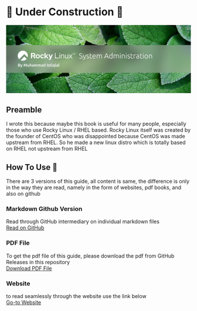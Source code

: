 # 🚧 Under Construction 🚧

![](rockylinux.png)

## Preamble

I wrote this because maybe this book is useful for many people, especially those who use Rocky Linux / RHEL based. Rocky Linux itself was created by the founder of CentOS who was disappointed because CentOS was made upstream from RHEL. So he made a new linux distro which is totally based on RHEL not upstream from RHEL

## How To Use 📖

There are 3 versions of this guide, all content is same, the difference is only in the way they are read, namely in the form of websites, pdf books, and also on github <br>

### Markdown Github Version
Read through GitHub intermediary on individual markdown files <br>
[Read on GitHub](https://github.com/iqlal/ebook-rockylinux/)

### PDF File
To get the pdf file of this guide, please download the pdf from GitHub Releases in this repository <br>
[Download PDF File](https://github.com/iqlal/ebook-rockylinux/releases)

### Website
to read seamlessly through the website use the link below <br>
[Go-to Website](#)
